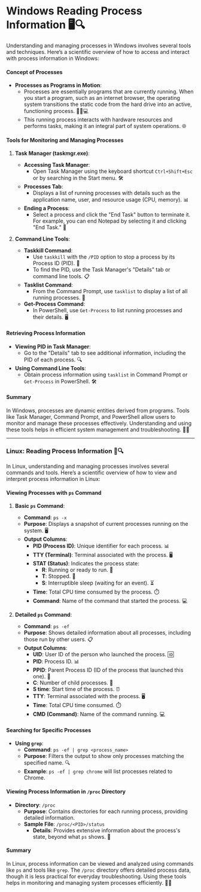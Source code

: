 # Windows Reading Process Information 🖥️🔍

Understanding and managing processes in Windows involves several tools and techniques. Here’s a scientific overview of how to access and interact with process information in Windows:

#### **Concept of Processes**

- **Processes as Programs in Motion**:
  - Processes are essentially programs that are currently running. When you start a program, such as an internet browser, the operating system transitions the static code from the hard drive into an active, functioning process. 🏃‍♂️💻
  - This running process interacts with hardware resources and performs tasks, making it an integral part of system operations. 🌐

#### **Tools for Monitoring and Managing Processes**

1. **Task Manager (taskmgr.exe)**:
   - **Accessing Task Manager**:
     - Open Task Manager using the keyboard shortcut `Ctrl+Shift+Esc` or by searching in the Start menu. 🛠️
   - **Processes Tab**:
     - Displays a list of running processes with details such as the application name, user, and resource usage (CPU, memory). 📊
   - **Ending a Process**:
     - Select a process and click the "End Task" button to terminate it. For example, you can end Notepad by selecting it and clicking "End Task." 🛑

2. **Command Line Tools**:
   - **Taskkill Command**:
     - Use `taskkill` with the `/PID` option to stop a process by its Process ID (PID). 🛑
     - To find the PID, use the Task Manager's "Details" tab or command line tools. 📋
   - **Tasklist Command**:
     - From the Command Prompt, use `tasklist` to display a list of all running processes. 📝
   - **Get-Process Command**:
     - In PowerShell, use `Get-Process` to list running processes and their details. 🖥️

#### **Retrieving Process Information**

- **Viewing PID in Task Manager**:
  - Go to the "Details" tab to see additional information, including the PID of each process. 🔍
- **Using Command Line Tools**:
  - Obtain process information using `tasklist` in Command Prompt or `Get-Process` in PowerShell. 🛠️

#### **Summary**

In Windows, processes are dynamic entities derived from programs. Tools like Task Manager, Command Prompt, and PowerShell allow users to monitor and manage these processes effectively. Understanding and using these tools helps in efficient system management and troubleshooting. 🧩💡

---

### Linux: Reading Process Information 🐧🔍

In Linux, understanding and managing processes involves several commands and tools. Here’s a scientific overview of how to view and interpret process information in Linux:

#### **Viewing Processes with `ps` Command**

1. **Basic `ps` Command**:
   - **Command**: `ps -x`
   - **Purpose**: Displays a snapshot of current processes running on the system. 🖥️
   - **Output Columns**:
     - **PID (Process ID)**: Unique identifier for each process. 📊
     - **TTY (Terminal)**: Terminal associated with the process. 🖥️
     - **STAT (Status)**: Indicates the process state:
       - **R**: Running or ready to run. 🚀
       - **T**: Stopped. 🛑
       - **S**: Interruptible sleep (waiting for an event). ⏳
     - **Time**: Total CPU time consumed by the process. ⏱️
     - **Command**: Name of the command that started the process. 💻

2. **Detailed `ps` Command**:
   - **Command**: `ps -ef`
   - **Purpose**: Shows detailed information about all processes, including those run by other users. 📋
   - **Output Columns**:
     - **UID**: User ID of the person who launched the process. 🆔
     - **PID**: Process ID. 📊
     - **PPID**: Parent Process ID (ID of the process that launched this one). 🔗
     - **C**: Number of child processes. 👶
     - **S time**: Start time of the process. ⏰
     - **TTY**: Terminal associated with the process. 🖥️
     - **Time**: Total CPU time consumed. ⏱️
     - **CMD (Command)**: Name of the command running. 💻

#### **Searching for Specific Processes**

- **Using `grep`**:
  - **Command**: `ps -ef | grep <process_name>`
  - **Purpose**: Filters the output to show only processes matching the specified name. 🔍
  - **Example**: `ps -ef | grep chrome` will list processes related to Chrome.

#### **Viewing Process Information in `/proc` Directory**

- **Directory**: `/proc`
  - **Purpose**: Contains directories for each running process, providing detailed information.
  - **Sample File**: `/proc/<PID>/status`
    - **Details**: Provides extensive information about the process's state, beyond what `ps` shows. 📂

#### **Summary**

In Linux, process information can be viewed and analyzed using commands like `ps` and tools like `grep`. The `/proc` directory offers detailed process data, though it is less practical for everyday troubleshooting. Using these tools helps in monitoring and managing system processes efficiently. 🧩💡
